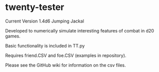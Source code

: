 # twenty-tester
Current Version 1.4d6 Jumping Jackal

Developed to numerically simulate interesting features of combat in d20 games.

Basic functionality is included in TT.py

Requires friend.CSV and foe.CSV (examples in repository). 

Please see the GitHub wiki for information on the csv files.

